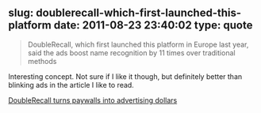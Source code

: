 slug: doublerecall-which-first-launched-this-platform
date: 2011-08-23 23:40:02
type: quote
---

> DoubleRecall, which first launched this platform in Europe last year, said the ads boost name recognition by 11 times over traditional methods

Interesting concept. Not sure if I like it though, but definitely better than blinking ads in the article I like to read.

 [DoubleRecall turns paywalls into advertising dollars](http://gigaom.com/2011/08/23/doublerecall-turns-paywalls-into-advertising-dollars/)
